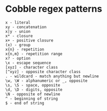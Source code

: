 # Cobble regex patterns
    x - literal
    xy - concatenation
    x|y - union
    x* - closure
    x+ - positive closure
    (x) - group
    x{n} - repetition
    x{n,m} - repetition range
    x? - option
    \x - escape sequence
    [xyz] - character class
    [^xyz] - opposite character class
    . - wildcard - match anything but newline
    \w, \W - alphanumeric or _, opposite
    \s, \S - space, opposite
    \d, \D - digits, opposite
    \N - opposite of newline
    ^ - beginning of string
    $ - end of string
